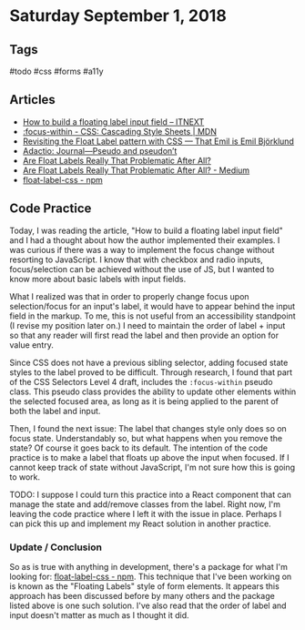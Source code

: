 
# Saturday September 1, 2018

## Tags

\#todo \#css \#forms \#a11y

## Articles

- [How to build a floating label input field – ITNEXT](https://itnext.io/how-to-build-a-floating-label-input-field-f9b21669fe2f)
- [:focus-within - CSS: Cascading Style Sheets | MDN](https://developer.mozilla.org/en-US/docs/Web/CSS/:focus-within)
- [Revisiting the Float Label pattern with CSS — That Emil is Emil Björklund](https://thatemil.com/blog/2016/01/23/floating-label-no-js-pure-css/)
- [Adactio: Journal—Pseudo and pseudon’t](https://adactio.com/journal/10000)
- [Are Float Labels Really That Problematic After All?](http://mds.is/still-floating-labels/)
- [Are Float Labels Really That Problematic After All? - Medium](https://medium.com/@mds/are-float-labels-really-that-problematic-after-all-da7ffe7d5417)
- [float-label-css - npm](https://www.npmjs.com/package/float-label-css)

## Code Practice

Today, I was reading the article, "How to build a floating label input field" and I had a thought about how the author implemented their examples. I was curious if there was a way to implement the focus change without resorting to JavaScript. I know that with checkbox and radio inputs, focus/selection can be achieved without the use of JS, but I wanted to know more about basic labels with input fields.

What I realized was that in order to properly change focus upon selection/focus for an input's label, it would have to appear behind the input field in the markup. To me, this is not useful from an accessibility standpoint (I revise my position later on.) I need to maintain the order of label + input so that any reader will first read the label and then provide an option for value entry.

Since CSS does not have a previous sibling selector, adding focused state styles to the label proved to be difficult. Through research, I found that part of the CSS Selectors Level 4 draft, includes the `:focus-within` pseudo class. This pseudo class provides the ability to update other elements within the selected focused area, as long as it is being applied to the parent of both the label and input.

Then, I found the next issue: The label that changes style only does so on focus state. Understandably so, but what happens when you remove the state? Of course it goes back to its default. The intention of the code practice is to make a label that floats up above the input when focused. If I cannot keep track of state without JavaScript, I'm not sure how this is going to work.

TODO: I suppose I could turn this practice into a React component that can manage the state and add/remove classes from the label. Right now, I'm leaving the code practice where I left it with the issue in place. Perhaps I can pick this up and implement my React solution in another practice.

### Update / Conclusion

So as is true with anything in development, there's a package for what I'm looking for: [float-label-css - npm](https://www.npmjs.com/package/float-label-css). This technique that I've been working on is known as the "Floating Labels" style of form elements. It appears this approach has been discussed before by many others and the package listed above is one such solution. I've also read that the order of label and input doesn't matter as much as I thought it did.